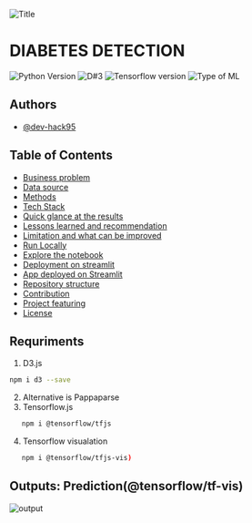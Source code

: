 ![Title](https://github.com/dev-hack95/Diabetes_detection/blob/main/data/media/diabetes_detection_4.jpg.png)

# DIABETES DETECTION
![Python Version](https://img.shields.io/badge/Python-3.8.10-lightgrey)
![D#3](https://img.shields.io/badge/D3.js-v7.0-orange)
![Tensorflow version](https://img.shields.io/badge/Tensorflow.js-3.18.0-lightgrey)
![Type of ML](https://img.shields.io/badge/Type%20of%20ML-binary--classiification-red)

## Authors

- [@dev-hack95](https://www.github.com/dev-hack95)

## Table of Contents

  - [Business problem](#business-problem)
  - [Data source](#data-source)
  - [Methods](#methods)
  - [Tech Stack](#tech-stack)
  - [Quick glance at the results](#quick-glance-at-the-results)
  - [Lessons learned and recommendation](#lessons-learned-and-recommendation)
  - [Limitation and what can be improved](#limitation-and-what-can-be-improved)
  - [Run Locally](#run-locally)
  - [Explore the notebook](#explore-the-notebook)
  - [Deployment on streamlit](#deployment-on-streamlit)
  - [App deployed on Streamlit](#app-deployed-on-streamlit)
  - [Repository structure](#repository-structure)
  - [Contribution](#contribution)
  - [Project featuring](#project-featuring)
  - [License](#license)

## Requriments
   1) D3.js
    
   ```bash
   npm i d3 --save
   ```
   
   2) Alternative  is Pappaparse
   3) Tensorflow.js 
   ```bash
      npm i @tensorflow/tfjs
   ```
   
   4) Tensorflow visualation 
   ```bash
      npm i @tensorflow/tfjs-vis)
   ```

## Outputs: Prediction(@tensorflow/tf-vis)

![output](https://github.com/dev-hack95/Diabetes_detection-tensorflow.js-/blob/main/data/media/test.gif)
